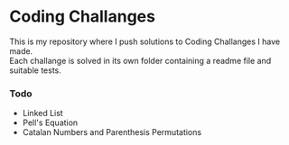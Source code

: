 # Coding Challanges
This is my repository where I push solutions to Coding Challanges I have made.
<br/>
Each challange is solved in its own folder containing a readme file and suitable tests.

### Todo
- Linked List
- Pell's Equation
- Catalan Numbers and Parenthesis Permutations
